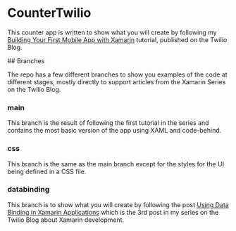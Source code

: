 # CounterTwilio

This counter app is written to show what you will create by following my [Building Your First Mobile App with Xamarin](https://www.twilio.com/blog/build-first-mobile-app-csharp-dotnet-xamarin) tutorial, published on the Twilio Blog.

## Branches

The repo has a few different branches to show you examples of the code at different stages, mostly directly to support articles from the Xamarin Series on the Twilio Blog.

### main

This branch is the result of following the first tutorial in the series and contains the most basic version of the app using XAML and code-behind.

### css

This branch is the same as the main branch except for the styles for the UI being defined in a CSS file.

### databinding

This branch is to show what you will create by following the post [Using Data Binding in Xamarin Applications](https://www.twilio.com/blog/author/lcarter) which is the 3rd post in my series on the Twilio Blog about Xamarin development.
